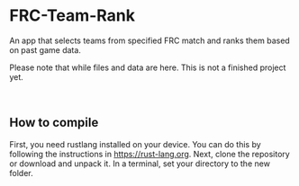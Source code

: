 # FRC-Team-Rank
An app that selects teams from specified FRC match and ranks them based on past game data.

Please note that while files and data are here. This is not a finished project yet.

<br>

## How to compile

First, you need rustlang installed on your device. You can do this by following the instructions in https://rust-lang.org. Next, clone the repository or download and unpack it. In a terminal, set your directory to the new folder.